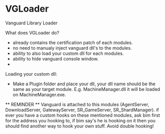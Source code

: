 # VGLoader
Vanguard Library Loader

What does VGLoader do?
* already contains the certification patch of each modules.
* no need to manualy inject vanguard dll's to the modules.
* ability to also load your custom dll for each modules.
* ability to hide vanguard console window.
* 
Loading your custom dll:
* Make a Plugin folder and place your dll, your dll name should be the same as your target module.
  E.g. MachineManager.dll it will be loaded on MachineManager.exe.

** REMINDER **
Vanguard is attached to this modules (AgentServer, DownloadServer, GatewayServer, SR_GameServer, SR_ShardManager).
if ever you have a custom hooks on these mentioned modules, ask bim first for the address you hooking to, if bim say's he is hooking on it then you should find another way to hook your own stuff. Avoid double hooking!
